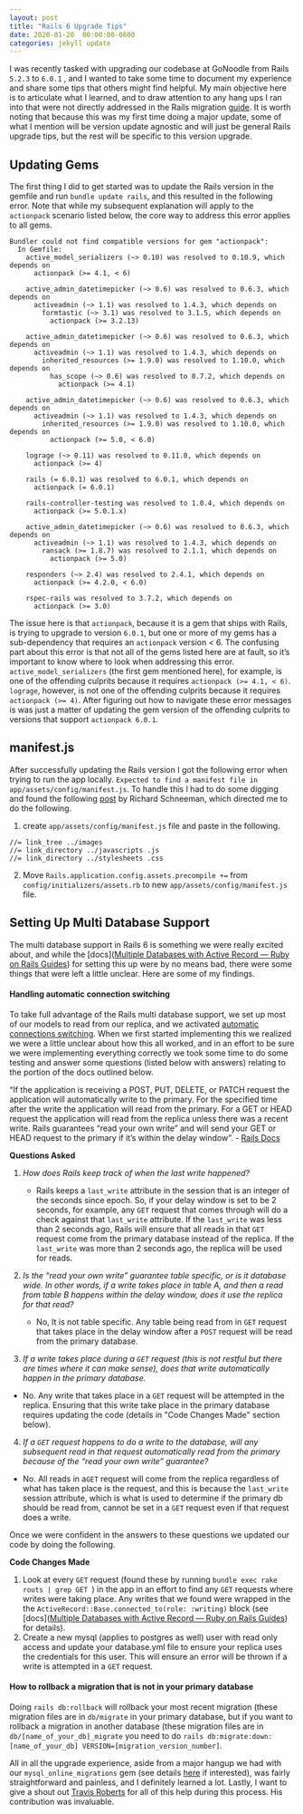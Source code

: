 ```yaml
---
layout: post
title: "Rails 6 Upgrade Tips"
date: 2020-01-20  00:00:00-0600
categories: jekyll update
---
```

I was recently tasked with upgrading our codebase at GoNoodle from Rails `5.2.3` to `6.0.1` , and I wanted to take some time to document my experience and share some tips that others might find helpful. My main objective here is to articulate what I learned, and to draw attention to any hang ups I ran into that were not directly addressed in the Rails migration [guide](https://edgeguides.rubyonrails.org/upgrading_ruby_on_rails.html#upgrading-from-rails-5-2-to-rails-6-0). It is worth noting that because this was my first time doing a major update, some of what I mention will be version update agnostic and will just be general Rails upgrade tips, but the rest will be specific to this version upgrade.

## Updating Gems
The first thing I did to get started was to update the Rails version in the gemfile and run `bundle update rails`, and this resulted in the following error. Note that while my subsequent explanation will apply to the `actionpack`  scenario listed below, the core way to address this error applies to all gems.
```
Bundler could not find compatible versions for gem "actionpack":
  In Gemfile:
    active_model_serializers (~> 0.10) was resolved to 0.10.9, which depends on
      actionpack (>= 4.1, < 6)

    active_admin_datetimepicker (~> 0.6) was resolved to 0.6.3, which depends on
      activeadmin (~> 1.1) was resolved to 1.4.3, which depends on
        formtastic (~> 3.1) was resolved to 3.1.5, which depends on
          actionpack (>= 3.2.13)

    active_admin_datetimepicker (~> 0.6) was resolved to 0.6.3, which depends on
      activeadmin (~> 1.1) was resolved to 1.4.3, which depends on
        inherited_resources (>= 1.9.0) was resolved to 1.10.0, which depends on
          has_scope (~> 0.6) was resolved to 0.7.2, which depends on
            actionpack (>= 4.1)

    active_admin_datetimepicker (~> 0.6) was resolved to 0.6.3, which depends on
      activeadmin (~> 1.1) was resolved to 1.4.3, which depends on
        inherited_resources (>= 1.9.0) was resolved to 1.10.0, which depends on
          actionpack (>= 5.0, < 6.0)

    lograge (~> 0.11) was resolved to 0.11.0, which depends on
      actionpack (>= 4)

    rails (= 6.0.1) was resolved to 6.0.1, which depends on
      actionpack (= 6.0.1)

    rails-controller-testing was resolved to 1.0.4, which depends on
      actionpack (>= 5.0.1.x)

    active_admin_datetimepicker (~> 0.6) was resolved to 0.6.3, which depends on
      activeadmin (~> 1.1) was resolved to 1.4.3, which depends on
        ransack (>= 1.8.7) was resolved to 2.1.1, which depends on
          actionpack (>= 5.0)

    responders (~> 2.4) was resolved to 2.4.1, which depends on
      actionpack (>= 4.2.0, < 6.0)

    rspec-rails was resolved to 3.7.2, which depends on
      actionpack (>= 3.0)
```
 The issue here is that `actionpack`, because it is a gem that ships with Rails, is trying to upgrade to version `6.0.1`, but one or more of my gems has a sub-dependency that requires an `actionpack` version < 6.  The confusing part about this error is that not all of the gems listed here are at fault, so it’s important to know where to look when addressing this error. `active_model_serializers` (the first gem mentioned here), for example, is one of the offending culprits because it requires `actionpack (>= 4.1, < 6)`. `lograge`, however, is not one of the offending culprits because it requires `actionpack (>= 4)`. After figuring out how to navigate these error messages is was just a matter of updating the gem version of the offending culprits to versions that support `actionpack 6.0.1`.

## manifest.js

After successfully updating the Rails version I got the following error when trying to run the app locally. `Expected to find a manifest file in app/assets/config/manifest.js`. To handle this I had to do some digging and found the following [post](https://www.schneems.com/2017/11/22/self-hosted-config-introducing-the-sprockets-manifestjs/) by Richard Schneeman, which directed me to do the following.

1. create `app/assets/config/manifest.js` file and paste in the following.
```
//= link_tree ../images
//= link_directory ../javascripts .js
//= link_directory ../stylesheets .css
```
2. Move `Rails.application.config.assets.precompile +=` from `config/initializers/assets.rb` to new `app/assets/config/manifest.js` file.

## Setting Up Multi Database Support
The multi database support in Rails 6 is something we were really excited about, and while the [docs]([Multiple Databases with Active Record — Ruby on Rails Guides](https://guides.rubyonrails.org/active_record_multiple_databases.html)) for setting this up were by no means bad, there were some things that were left a little unclear. Here are some of my findings.

#### Handling automatic connection switching

To take full advantage of the Rails multi database support, we set up most of our models to read from our replica, and we activated [automatic connections switching](https://guides.rubyonrails.org/active_record_multiple_databases.html#activating-automatic-connection-switching). When we first started implementing this we realized we were a little unclear about how this all worked, and in an effort to be sure we were implementing everything correctly we took some time to do some testing and answer some questions (listed below with answers) relating to the portion of the docs outlined below.

“If the application is receiving a POST, PUT, DELETE, or PATCH request the application will automatically write to the primary. For the specified time after the write the application will read from the primary. For a GET or HEAD request the application will read from the replica unless there was a recent write. Rails guarantees “read your own write” and will send your GET or HEAD request to the primary if it’s within the delay window”. - [Rails Docs](https://guides.rubyonrails.org/active_record_multiple_databases.html#activating-automatic-connection-switching)

**Questions Asked**

1. *How does Rails keep track of when the last write happened?*
	* Rails keeps a `last_write` attribute in the session that is an integer of the seconds since epoch. So, if your delay window is set to be 2 seconds, for example,  any `GET` request  that comes through will do a check against that `last_write` attribute. If the `last_write` was less than 2 seconds ago, Rails will ensure that all reads in that `GET` request come from the primary database instead of the replica. If the `last_write` was more than 2 seconds ago, the replica will be used for reads.

2. *Is the “read your own write” guarantee table specific, or is it database wide. In other words, if a write takes place in table A, and then a read from table B happens within the delay window, does it use the replica for that read?*
	* No, It is not table specific. Any table being read from in `GET` request that takes place in the delay window after a `POST` request will be read from the primary database.

3. *If a write takes place during a `GET` request (this is not restful but there are times where it can make sense), does that write automatically happen in the primary database.*
  * No. Any write that takes place in a `GET` request will be attempted in the replica. Ensuring that this write take place in the primary database requires updating the code (details in "Code Changes Made" section below).

4. *If a `GET` request happens to do a write to the database, will any subsequent read in that request automatically read from the primary because of the “read your own write” guarantee?*
  * No. All reads in a`GET` request will come from the replica regardless of what has taken place is the request, and this is because the `last_write` session attribute, which is what is used to determine if the primary db should be read from, cannot be set in a `GET` request even if that request does a write.

Once we were confident in the answers to these questions we updated our code by doing the following.

**Code Changes Made**

1. Look at every `GET` request (found these by running  `bundle exec rake routs | grep GET `) in the app in an effort to find any `GET` requests where writes were taking place. Any writes that we found were wrapped in the the `ActiveRecord::Base.connected_to(role: :writing)` block (see [docs]([Multiple Databases with Active Record — Ruby on Rails Guides](https://guides.rubyonrails.org/active_record_multiple_databases.html#using-manual-connection-switching)) for details).
2. Create a new mysql (applies to postgres as well) user with read only access and update your database.yml file to ensure your replica uses the credentials for this user. This will ensure an error will be thrown if a write is attempted in a `GET` request.

#### How to rollback a migration that is not in your primary database

Doing `rails db:rollback` will rollback your most recent migration (these migration files are in `db/migrate` in your primary database, but if you want to rollback a migration in another database (these migration files are in `db/[name_of_your_db]_migrate` you need to do `rails db:migrate:down:[name_of_your_db] VERSION=[migration_version_number]`.



All in all the upgrade experience, aside from a major hangup we had with our `mysql_online_migrations` gem (see details [here](https://github.com/rails/rails/issues/38168) if interested), was fairly straightforward and painless, and I definitely learned a lot. Lastly, I want to give a shout out [Travis Roberts](https://github.com/traviskroberts) for all of this help during this process. His contribution was invaluable.
